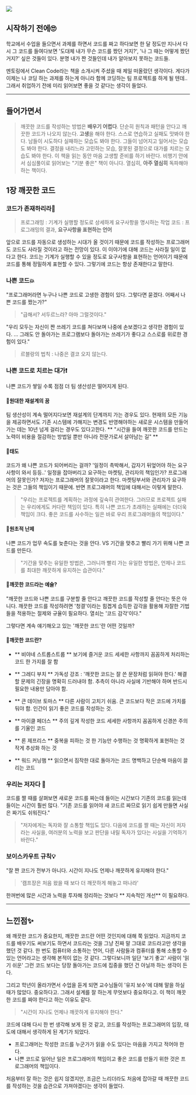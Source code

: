 ![](https://images.velog.io/images/zero9657/post/c94c2cdb-99c2-4a5a-a0f3-66e154fdbb0f/%EB%8B%A4%EC%9A%B4%EB%A1%9C%EB%93%9C.jpg)

## 시작하기 전에🙄
학교에서 수업을 들으면서 과제를 하면서 코드를 짜고 하다보면
한 달 정도만 지나서 다시 그 코드를 들여다보면 '도대체 내가 무슨 코드를 짰던 거지?', '나 그 때는 어떻게 짰던 거지?' 싶은 것들이 있다.  분명 내가 짠 것들인데 내가 알아보지 못하는 코드들.

멘토링에서 Clean Code라는 책을 소개시켜 주셨을 때 제일 떠올랐던 생각이다. 게다가 이제는 나 코딩 하는 과제를 하는게 아니라 함께 코딩하는 팀 프로젝트를 하게 될 텐데.. 그래서 취업하기 전에 미리 읽어보면 좋을 것 같다는 생각이 들었다.

---
## 들어가면서
> 깨끗한 코드를 작성하는 방법은 **배우기 어렵다**. 단순히 원칙과 패턴을 안다고 깨끗한 코드가 나오지 않는다. **고생**을 해야 한다. 스스로 연습하고 실패도 맛봐야 한다. 남들이 시도하다 실패하는 모습도 봐야 한다. 그들이 넘어지고 일어서는 모습도 봐야 한다. 결정을 내리느라 고민하는 모습, 잘못된 결정으로 대가를 치르는 모습도 봐야 한다. 
이 책을 읽는 동안 마음 고생할 준비를 하기 바란다. 비행기 안에서 심심풀이로 읽어보는 "기분 좋은" 책이 아니다. 열심히, **아주 열심히** 독파해야 하는 책이다.

## 1장 깨끗한 코드

### 코드가 존재하리라📁
>프로그래밍 : 기계가 실행할 정도로 상세하게 요구사항을 명시하는 작업
코드 : 프로그래밍의 결과, **요구사항을 표현하는 언어**

앞으로 코드를 자동으로 생성하는 시대가 올 것이기 때문에 코드를 작성하는 프로그래머도 코드도 사라질 것이라고 하는 전망이 있다. 이 이야기에 대해 코드는 사라질 일이 없다고 한다. 코드는 기계가 실행할 수 있을 정도로 요구사항을 표현하는 언어이기 때문에 코드를 통해 정밀하게 표현할 수 있다. 그렇기에 코드는 항상 존재한다고 말한다.

### 나쁜 코드💥
"프로그래머라면 누구나 나쁜 코드로 고생한 경험이 있다. 그렇다면 묻겠다. 어째서 나쁜 코드를 짰는가?"
>"급해서? 서두르느라? 아마 그럴것이다."

"우리 모두는 자신이 짠 쓰레기 코드를 쳐다보며 나중에 손보겠다고 생각한 경험이 있다. ... 그래도 안 돌아가는 프로그램보다 돌아가는 쓰레기가 좋다고 스스로를 위로한 경험이 있다."
>르블랑의 법칙 : 나중은 결코 오지 않는다.

### 나쁜 코드로 치르는 대가❗
나쁜 코드가 쌓일 수록 점점 더 팀 생산성은 떨어지게 된다. 

#### 📎원대한 재설계의 꿈
팀 생산성이 계속 떨어지다보면 재설계의 단계까지 가는 경우도 있다. 현재의 모든 기능을 제공하면서도 기존 시스템에 가해지는 변경도 반영해야하는 새로운 시스템을 만들어가는 데는 10년 넘게 걸리는 경우도 있다고한다.
** "시간을 들여 깨끗한 코드를 만드는 노력이 비용을 절감하는 방법일 뿐만 아니라 전문가로서 살아남는 길" **

#### 📎태도
코드가 왜 나쁜 코드가 되어버리는 걸까? '일정이 촉박해서, 갑자기 뒤엎어야 하는 요구사항이 와서 등등..' 일정을 잡아버리고 요구하는 마켓팅, 관리자의 책임인가? 프로그래머의 잘못인가? 저자는 프로그래머의 잘못이라고 한다. 마켓팅부서와 관리자가 요구하는 것은 그들의 책임이기 때문에. 반면 프로그래머의 책임에 대해서는 이렇게 말한다.
> "우리는 프로젝트를 계획하는 과정에 깊숙히 관여한다. 그러므로 프로젝트 실패는 우리에게도 커다란 책임이 있다. 특히 나쁜 코드가 초래하는 실패에는 더더욱 책임이 크다. 
> 좋은 코드를 사수하는 일은 바로 우리 프로그래머들의 책임이다."

#### 📎원초적 난제
나쁜 코드가 업무 속도를 늦춘다는 것을 안다. VS 기간을 맞추고 빨리 가기 위해 나쁜 코드를 만든다. 
>"기간을 맞추는 유일한 방법은, 그러니까 빨리 가는 유일한 방법은, 언제나 코드를 최대한 깨끗하게 유지하는 습관이다."

#### 📎깨끗한 코드라는 예술?
"깨끗한 코드와 나쁜 코드를 구분할 줄 안다고 깨끗한 코드를 작성할 줄 안다는 뜻은 아니다. 깨끗한 코드를 작성하려면 '청결'이라는 힘곕게 습득한 감각을 활용해 자잘한 기법들을 적용하는 절제와 규율이 필요하다. 열쇠는 '코드 감각'이다."

그렇다면 계속 얘기해오고 있는 '깨끗한 코드'란 어떤 것일까?

#### 📎깨끗한 코드란?
- ** 비야네 스트롭스트룹 **
   보기에 즐거운 코드
   세세한 사항까지 꼼꼼하게 처리하는 코드
   한 가지를 잘 함
   

- ** 그레디 부치 **
  가독성 강조 : '깨끗한 코드는 잘 쓴 문장처럼 읽혀야 한다.'
  해결할 문제의 긴장을 명확히 드러내야 함.
  추측이 아니라 사실에 기반해야 하며 반드시 필요한 내용만 담아야 함.
  

- ** 큰 데이브 토마스 **
다른 사람이 고치기 쉬움.
큰 코드보다 작은 코드에 가치를 둬야 함.
인간이 읽기 좋은 코드를 작성하는 것.

- ** 마이클 페더스 **
주의 깊게 작성한 코드
세세한 사항까지 꼼꼼하게 신경쓴 주의를 기울인 코드

- ** 론 제프리스 **
중복을 피하는 것
한 기능만 수행하는 것
명확하게 표현하는 것
작게 추상화 하는 것

- ** 워드 커닝햄 **
읽으면서 짐작한 대로 돌아가는 코드
명백하고 단순해 마음이 끌리는 코드
   
### 우리는 저자다 📝
코드를 짤 때를 살펴보면 새로운 코드를 짜는데 들이는 시간보다 기존의 코드를 읽는데 들이는 시간이 훨씬 많다.
"기존 코드를 읽어야 새 코드르 짜므로 읽기 쉽게 만들면 사실은 짜기도 쉬워진다."
>"저자에게는 독자와 잘 소통할 책임도 있다. 다음에 코드를 짤 때는 자신이 저자라는 사실을, 여러분의 노력을 보고 판단을 내릴 독자가 있다는 사실을 기억하기 바란다."
 
 ### 보이스카우트 규칙💡
 "잘 짠 코드가 전부가 아니다. 시간이 지나도 언제나 깨끗하게 유지해야 한다."
 >'캠프장은 처음 왔을 때 보다 더 깨끗하게 해놓고 떠나라'
 
 한꺼번에 많은 시간과 노력을 투자해 정리하는 것보다 ** 지속적인 개선** 이 필요하다.
 
 ---
 ## 느낀점✨
 왜 깨끗한 코드가 중요한지, 깨끗한 코드란 어떤 것인지에 대해 쭉 읽었다.  지금까지 코드를 배우기도 써보기도 하면서 코드라는 것을 그냥 진짜 말 그대로 코드라고만 생각을 했던 것 같다. 한 번도 컴퓨터와 소통하는 언어, 다른 사람들과 컴퓨터를 통해 소통할 수 있는 언어라고는 생각해 본적이 없는 것 같다. 그렇다보니까 일단 '보기 좋고' 사람이 '읽기 쉬운' 그런 코드 보다는 당장 돌아가는 코드에 집중을 했던 건 아닐까 하는 생각이 든다. 
 
 그리고 학년이 올라가면서 수업을 듣게 되면 교수님들이 '유지 보수'에 대해 말을 하실 때가 많았다. 중요하다고. 그래서 설계를 잘 하는게 무엇보다 중요하다고. 이 책이 깨끗한 코드를 짜야 한다고 하는 이유도 같다. 
 >"시간이 지나도 언제나 깨끗하게 유지해야 한다."
 
 코드에 대해 다시 한 번 생각해 보게 된 것 같고, 코드를 작성하는 프로그래머의 입장, 태도에 대해서 생각하게 된 계기가 되었다. 
- 프로그래머는 작성한 코드를 누군가가 읽을 수도 있다는 마음을 가지고 적어야 한다. 
 - 나쁜 코드로 일어난 일은 프로그래머의 책임이고 좋은 코드를 만들기 위한 것은 프로그래머의 책임이다. 

처음부터 잘 하는 것은 쉽지 않겠지만, 조금은 느리더라도 처음에 잡아갈 때 깨끗한 코드를 작성하는 것을 습관으로 가져야겠다는 생각이 들었다. 
 
